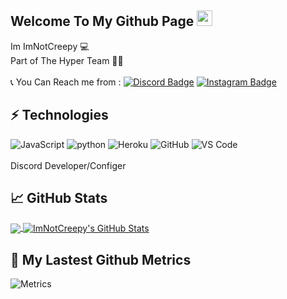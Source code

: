 ## Welcome To My Github Page <img src="https://media.giphy.com/media/hvRJCLFzcasrR4ia7z/giphy.gif" width="25px"></a>
Im ImNotCreepy 💻
</br>
Part of The Hyper Team 🙋‍♂️
</br></br>
📞 You Can Reach me from :
  [![Discord Badge](https://img.shields.io/badge/-'%20AmirCreepy%206100-738ADB?style=flat-square&logo=Discord&logoColor=white&link=https://discords.com/bio/p/AmirCreepy)](https://discords.com/bio/p/AmirCreepy)
  [![Instagram Badge](https://img.shields.io/badge/-_smamir-purple?style=flat-square&logo=instagram&logoColor=white&link=https://instagram.com/_smamir/)](https://instagram.com/_smamir)

## ⚡ Technologies

![JavaScript](https://img.shields.io/badge/-JavaScript-black?style=flat-square&logo=javascript)
![python](https://img.shields.io/badge/-python-black?style=flat-square&logo=python)
![Heroku](https://img.shields.io/badge/-Heroku-430098?style=flat-square&logo=heroku)
![GitHub](https://img.shields.io/badge/-GitHub-181717?style=flat-square&logo=github)
![VS Code](https://img.shields.io/badge/-VS%20Code-007ACC?style=flat-square&logo=visual-studio-code)</br></br>
Discord Developer/Configer</br>

## &#x1f4c8; GitHub Stats

<a href="https://github.com/ImNotCreepy/ImNotCreepy">
  <img align="center" src="https://github-readme-stats.vercel.app/api/top-langs/?username=ImNotCreepy&hide=css&title_color=ffff&text_color=ffff&icon_color=ffff&bg_color=1d1f21&langs_count=5" />
</a>
<a href="https://github.com/ImNotCreepy/ImNotCreepy">
  <img align="center" src="https://github-readme-stats.vercel.app/api?username=ImNotCreepy&show_icons=true&line_height=27&count_private=true&title_color=ffff&text_color=ffff&icon_color=ffff&bg_color=1d1f21" alt="ImNotCreepy's GitHub Stats" />
</a>

## 🔔 My Lastest Github Metrics
![Metrics](https://metrics.lecoq.io/ImNotCreepy?template=classic&base.header=0&gists=1&lines=1&config.timezone=America%2FToronto)
